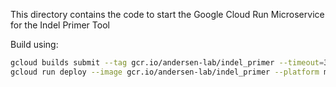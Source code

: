 This directory contains the code to start the Google Cloud Run Microservice for the Indel Primer Tool

Build using:

```bash
gcloud builds submit --tag gcr.io/andersen-lab/indel_primer --timeout=3h
gcloud run deploy --image gcr.io/andersen-lab/indel_primer --platform managed h2
```
